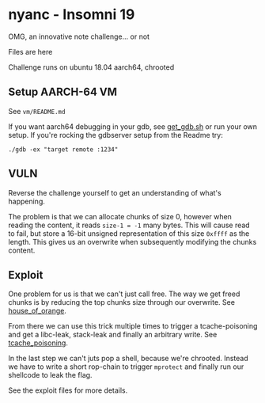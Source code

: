 nyanc - Insomni 19
===

OMG, an innovative note challenge... or not

Files are here

Challenge runs on ubuntu 18.04 aarch64, chrooted


## Setup AARCH-64 VM

See `vm/README.md`

If you want aarch64 debugging in your gdb, see [get_gdb.sh](get_gdb.sh) or run your own setup.
If you're rocking the gdbserver setup from the Readme try:

```
./gdb -ex "target remote :1234"
```

## VULN

Reverse the challenge yourself to get an understanding of what's happening.

The problem is that we can allocate chunks of size 0, however when reading the content,
it reads `size-1 = -1` many bytes.
This will cause read to fail, but store a 16-bit unsigned representation of this size `0xffff` as the length.
This gives us an overwrite when subsequently modifying the chunks content.

## Exploit

One problem for us is that we can't just call free.
The way we get freed chunks is by reducing the top chunks size through our overwrite.
See [house_of_orange](https://github.com/shellphish/how2heap/blob/master/glibc_2.25/house_of_orange.c).

From there we can use this trick multiple times to trigger a tcache-poisoning and get a libc-leak, stack-leak and finally an arbitrary write.
See [tcache_poisoning](https://github.com/shellphish/how2heap/blob/master/glibc_2.26/tcache_poisoning.c).

In the last step we can't juts pop a shell, because we're chrooted.
Instead we have to write a short rop-chain to trigger `mprotect` and finally run our shellcode to leak the flag.

See the exploit files for more details.
